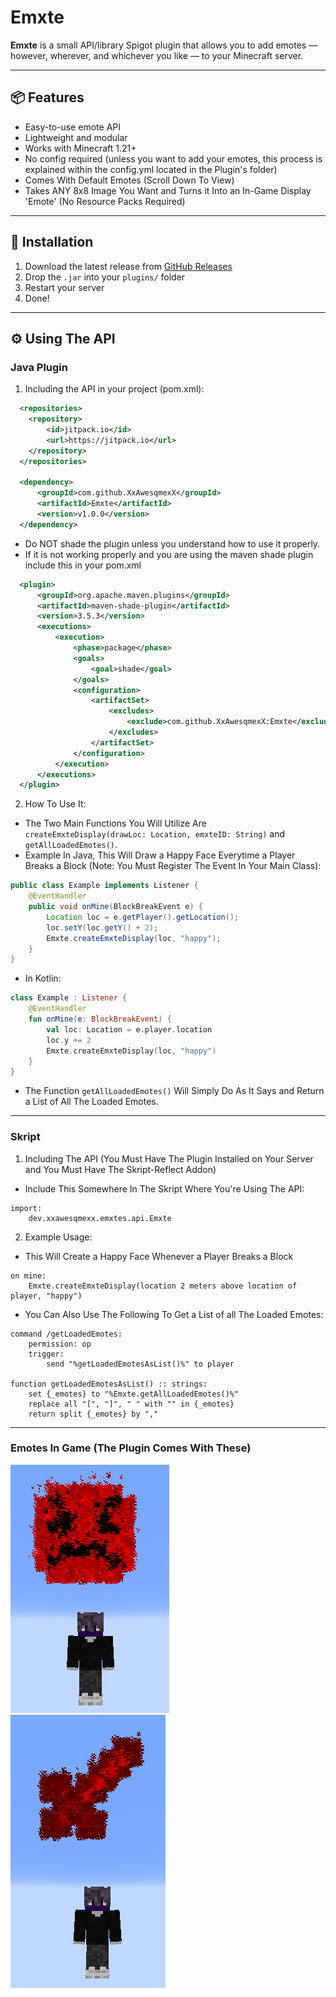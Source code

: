 # Emxte
**Emxte** is a small API/library Spigot plugin that allows you to add emotes — however, wherever, and whichever you like — to your Minecraft server.

---

## 📦 Features

- Easy-to-use emote API
- Lightweight and modular
- Works with Minecraft 1.21+
- No config required (unless you want to add your emotes, this process is explained within the config.yml located in the Plugin's folder)
- Comes With Default Emotes (Scroll Down To View)
- Takes ANY 8x8 Image You Want and Turns it Into an In-Game Display 'Emote' (No Resource Packs Required)

---

## 🔧 Installation

1. Download the latest release from [GitHub Releases](https://github.com/XxAwesqmexX/Emxte/releases)
2. Drop the `.jar` into your `plugins/` folder
3. Restart your server
4. Done!

---

## ⚙️ Using The API

### Java Plugin

1. Including the API in your project (pom.xml):
```xml
  <repositories>
    <repository>
        <id>jitpack.io</id>
        <url>https://jitpack.io</url>
    </repository>
  </repositories>
  
  <dependency>
      <groupId>com.github.XxAwesqmexX</groupId>
      <artifactId>Emxte</artifactId>
      <version>v1.0.0</version>
  </dependency>
```
- Do NOT shade the plugin unless you understand how to use it properly.
- If it is not working properly and you are using the maven shade plugin include this in your pom.xml
```xml
  <plugin>
      <groupId>org.apache.maven.plugins</groupId>
      <artifactId>maven-shade-plugin</artifactId>
      <version>3.5.3</version>
      <executions>
          <execution>
              <phase>package</phase>
              <goals>
                  <goal>shade</goal>
              </goals>
              <configuration>
                  <artifactSet>
                      <excludes>
                          <exclude>com.github.XxAwesqmexX:Emxte</exclude>
                      </excludes>
                  </artifactSet>
              </configuration>
          </execution>
      </executions>
  </plugin>
```
2. How To Use It:
- The Two Main Functions You Will Utilize Are `createEmxteDisplay(drawLoc: Location, emxteID: String)` and `getAllLoadedEmotes()`.
- Example In Java, This Will Draw a Happy Face Everytime a Player Breaks a Block (Note: You Must Register The Event In Your Main Class):
```java
public class Example implements Listener {
    @EventHandler
    public void onMine(BlockBreakEvent e) {
        Location loc = e.getPlayer().getLocation();
        loc.setY(loc.getY() + 2);
        Emxte.createEmxteDisplay(loc, "happy");
    }
}
```
- In Kotlin:
```kt
class Example : Listener {
    @EventHandler
    fun onMine(e: BlockBreakEvent) {
        val loc: Location = e.player.location
        loc.y += 2
        Emxte.createEmxteDisplay(loc, "happy")
    }
}
```
- The Function `getAllLoadedEmotes()` Will Simply Do As It Says and Return a List of All The Loaded Emotes.
---
### Skript

1. Including The API (You Must Have The Plugin Installed on Your Server and You Must Have The Skript-Reflect Addon)
- Include This Somewhere In The Skript Where You're Using The API:
```
import:
    dev.xxawesqmexx.emxtes.api.Emxte
```
2. Example Usage:
- This Will Create a Happy Face Whenever a Player Breaks a Block
```
on mine:
    Emxte.createEmxteDisplay(location 2 meters above location of player, "happy")
```
- You Can Also Use The Following To Get a List of all The Loaded Emotes:
```
command /getLoadedEmotes:
    permission: op
    trigger:
        send "%getLoadedEmotesAsList()%" to player

function getLoadedEmotesAsList() :: strings:
    set {_emotes} to "%Emxte.getAllLoadedEmotes()%"
    replace all "[", "]", " " with "" in {_emotes}
    return split {_emotes} by ","
```

---

### Emotes In Game (The Plugin Comes With These)
![Angry](GitHubImages/angry.png)   ![Attack](GitHubImages/attack.png)
